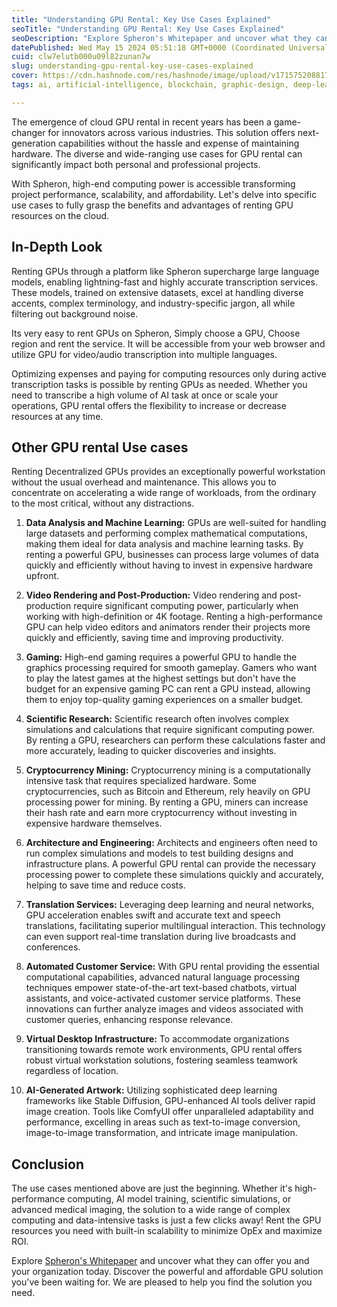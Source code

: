 ```yaml
---
title: "Understanding GPU Rental: Key Use Cases Explained"
seoTitle: "Understanding GPU Rental: Key Use Cases Explained"
seoDescription: "Explore Spheron's Whitepaper and uncover what they can offer you and your organization today. Discover the powerful and affordable GPU solution you've been"
datePublished: Wed May 15 2024 05:51:18 GMT+0000 (Coordinated Universal Time)
cuid: clw7elutb000u09l82zunan7w
slug: understanding-gpu-rental-key-use-cases-explained
cover: https://cdn.hashnode.com/res/hashnode/image/upload/v1715752088179/65b08279-0da3-47c7-9b49-4c195def64fa.png
tags: ai, artificial-intelligence, blockchain, graphic-design, deep-learning, web3, gpu, decentralization, llm

---
```


The emergence of cloud GPU rental in recent years has been a game-changer for innovators across various industries. This solution offers next-generation capabilities without the hassle and expense of maintaining hardware. The diverse and wide-ranging use cases for GPU rental can significantly impact both personal and professional projects.

With Spheron, high-end computing power is accessible transforming project performance, scalability, and affordability. Let's delve into specific use cases to fully grasp the benefits and advantages of renting GPU resources on the cloud.

## In-Depth Look

Renting GPUs through a platform like Spheron supercharge large language models, enabling lightning-fast and highly accurate transcription services. These models, trained on extensive datasets, excel at handling diverse accents, complex terminology, and industry-specific jargon, all while filtering out background noise.

Its very easy to rent GPUs on Spheron, Simply choose a GPU, Choose region and rent the service. It will be accessible from your web browser and utilize GPU for video/audio transcription into multiple languages.

Optimizing expenses and paying for computing resources only during active transcription tasks is possible by renting GPUs as needed. Whether you need to transcribe a high volume of AI task at once or scale your operations, GPU rental offers the flexibility to increase or decrease resources at any time.

## Other GPU rental Use cases

Renting Decentralized GPUs provides an exceptionally powerful workstation without the usual overhead and maintenance. This allows you to concentrate on accelerating a wide range of workloads, from the ordinary to the most critical, without any distractions.

1. **Data Analysis and Machine Learning:** GPUs are well-suited for handling large datasets and performing complex mathematical computations, making them ideal for data analysis and machine learning tasks. By renting a powerful GPU, businesses can process large volumes of data quickly and efficiently without having to invest in expensive hardware upfront.
    
2. **Video Rendering and Post-Production:** Video rendering and post-production require significant computing power, particularly when working with high-definition or 4K footage. Renting a high-performance GPU can help video editors and animators render their projects more quickly and efficiently, saving time and improving productivity.
    
3. **Gaming:** High-end gaming requires a powerful GPU to handle the graphics processing required for smooth gameplay. Gamers who want to play the latest games at the highest settings but don't have the budget for an expensive gaming PC can rent a GPU instead, allowing them to enjoy top-quality gaming experiences on a smaller budget.
    
4. **Scientific Research:** Scientific research often involves complex simulations and calculations that require significant computing power. By renting a GPU, researchers can perform these calculations faster and more accurately, leading to quicker discoveries and insights.
    
5. **Cryptocurrency Mining:** Cryptocurrency mining is a computationally intensive task that requires specialized hardware. Some cryptocurrencies, such as Bitcoin and Ethereum, rely heavily on GPU processing power for mining. By renting a GPU, miners can increase their hash rate and earn more cryptocurrency without investing in expensive hardware themselves.
    
6. **Architecture and Engineering:** Architects and engineers often need to run complex simulations and models to test building designs and infrastructure plans. A powerful GPU rental can provide the necessary processing power to complete these simulations quickly and accurately, helping to save time and reduce costs.
    
7. **Translation Services:** Leveraging deep learning and neural networks, GPU acceleration enables swift and accurate text and speech translations, facilitating superior multilingual interaction. This technology can even support real-time translation during live broadcasts and conferences.
    
8. **Automated Customer Service:** With GPU rental providing the essential computational capabilities, advanced natural language processing techniques empower state-of-the-art text-based chatbots, virtual assistants, and voice-activated customer service platforms. These innovations can further analyze images and videos associated with customer queries, enhancing response relevance.
    
9. **Virtual Desktop Infrastructure:** To accommodate organizations transitioning towards remote work environments, GPU rental offers robust virtual workstation solutions, fostering seamless teamwork regardless of location.
    
10. **AI-Generated Artwork:** Utilizing sophisticated deep learning frameworks like Stable Diffusion, GPU-enhanced AI tools deliver rapid image creation. Tools like ComfyUI offer unparalleled adaptability and performance, excelling in areas such as text-to-image conversion, image-to-image transformation, and intricate image manipulation.
    

## Conclusion

The use cases mentioned above are just the beginning. Whether it's high-performance computing, AI model training, scientific simulations, or advanced medical imaging, the solution to a wide range of complex computing and data-intensive tasks is just a few clicks away! Rent the GPU resources you need with built-in scalability to minimize OpEx and maximize ROI.

Explore [Spheron's Whitepaper](https://www.spheron.network/whitepaper/) and uncover what they can offer you and your organization today. Discover the powerful and affordable GPU solution you've been waiting for. We are pleased to help you find the solution you need.